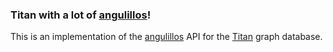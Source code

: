 ### Titan with a lot of [angulillos](https://translate.google.com/#es/en/par%C3%A9ntesis%20angulares)!

This is an implementation of the [angulillos](https://github.com/bio4j/angulillos) API for the [Titan](http://thinkaurelius.github.io/titan/) graph database.